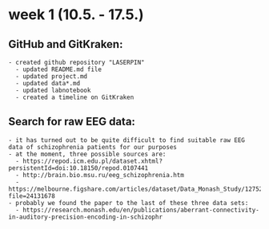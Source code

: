 # week 1 (10.5. - 17.5.)

## GitHub and GitKraken:

    - created github repository "LASERPIN"
      - updated README.md file
      - updated project.md
      - updated data*.md
      - updated labnotebook
      - created a timeline on GitKraken

## Search for raw EEG data:

    - it has turned out to be quite difficult to find suitable raw EEG data of schizophrenia patients for our purposes
    - at the moment, three possible sources are:
      - https://repod.icm.edu.pl/dataset.xhtml?persistentId=doi:10.18150/repod.0107441
      - http://brain.bio.msu.ru/eeg_schizophrenia.htm
      - https://melbourne.figshare.com/articles/dataset/Data_Monash_Study/12752399?file=24131678
    - probably we found the paper to the last of these three data sets:
      - https://research.monash.edu/en/publications/aberrant-connectivity-in-auditory-precision-encoding-in-schizophr
